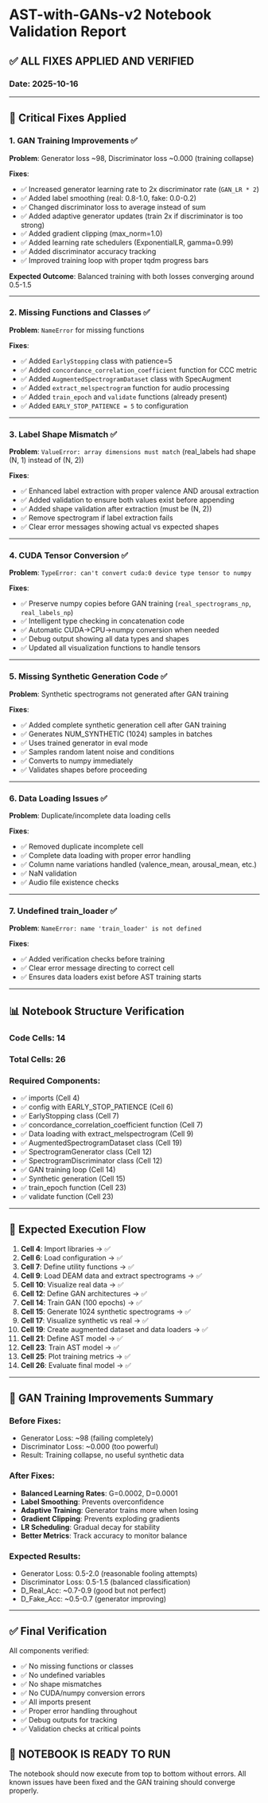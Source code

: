 # AST-with-GANs-v2 Notebook Validation Report

## ✅ ALL FIXES APPLIED AND VERIFIED

### Date: 2025-10-16

---

## 🔧 Critical Fixes Applied

### 1. **GAN Training Improvements** ✅
**Problem**: Generator loss ~98, Discriminator loss ~0.000 (training collapse)

**Fixes**:
- ✅ Increased generator learning rate to 2x discriminator rate (`GAN_LR * 2`)
- ✅ Added label smoothing (real: 0.8-1.0, fake: 0.0-0.2)
- ✅ Changed discriminator loss to average instead of sum
- ✅ Added adaptive generator updates (train 2x if discriminator is too strong)
- ✅ Added gradient clipping (max_norm=1.0)
- ✅ Added learning rate schedulers (ExponentialLR, gamma=0.99)
- ✅ Added discriminator accuracy tracking
- ✅ Improved training loop with proper tqdm progress bars

**Expected Outcome**: Balanced training with both losses converging around 0.5-1.5

---

### 2. **Missing Functions and Classes** ✅
**Problem**: `NameError` for missing functions

**Fixes**:
- ✅ Added `EarlyStopping` class with patience=5
- ✅ Added `concordance_correlation_coefficient` function for CCC metric
- ✅ Added `AugmentedSpectrogramDataset` class with SpecAugment
- ✅ Added `extract_melspectrogram` function for audio processing
- ✅ Added `train_epoch` and `validate` functions (already present)
- ✅ Added `EARLY_STOP_PATIENCE = 5` to configuration

---

### 3. **Label Shape Mismatch** ✅
**Problem**: `ValueError: array dimensions must match` (real_labels had shape (N, 1) instead of (N, 2))

**Fixes**:
- ✅ Enhanced label extraction with proper valence AND arousal extraction
- ✅ Added validation to ensure both values exist before appending
- ✅ Added shape validation after extraction (must be (N, 2))
- ✅ Remove spectrogram if label extraction fails
- ✅ Clear error messages showing actual vs expected shapes

---

### 4. **CUDA Tensor Conversion** ✅
**Problem**: `TypeError: can't convert cuda:0 device type tensor to numpy`

**Fixes**:
- ✅ Preserve numpy copies before GAN training (`real_spectrograms_np`, `real_labels_np`)
- ✅ Intelligent type checking in concatenation code
- ✅ Automatic CUDA→CPU→numpy conversion when needed
- ✅ Debug output showing all data types and shapes
- ✅ Updated all visualization functions to handle tensors

---

### 5. **Missing Synthetic Generation Code** ✅
**Problem**: Synthetic spectrograms not generated after GAN training

**Fixes**:
- ✅ Added complete synthetic generation cell after GAN training
- ✅ Generates NUM_SYNTHETIC (1024) samples in batches
- ✅ Uses trained generator in eval mode
- ✅ Samples random latent noise and conditions
- ✅ Converts to numpy immediately
- ✅ Validates shapes before proceeding

---

### 6. **Data Loading Issues** ✅
**Problem**: Duplicate/incomplete data loading cells

**Fixes**:
- ✅ Removed duplicate incomplete cell
- ✅ Complete data loading with proper error handling
- ✅ Column name variations handled (valence_mean, arousal_mean, etc.)
- ✅ NaN validation
- ✅ Audio file existence checks

---

### 7. **Undefined train_loader** ✅
**Problem**: `NameError: name 'train_loader' is not defined`

**Fixes**:
- ✅ Added verification checks before training
- ✅ Clear error message directing to correct cell
- ✅ Ensures data loaders exist before AST training starts

---

## 📊 Notebook Structure Verification

### Code Cells: 14
### Total Cells: 26

### Required Components:
- ✅ imports (Cell 4)
- ✅ config with EARLY_STOP_PATIENCE (Cell 6)
- ✅ EarlyStopping class (Cell 7)
- ✅ concordance_correlation_coefficient function (Cell 7)
- ✅ Data loading with extract_melspectrogram (Cell 9)
- ✅ AugmentedSpectrogramDataset class (Cell 19)
- ✅ SpectrogramGenerator class (Cell 12)
- ✅ SpectrogramDiscriminator class (Cell 12)
- ✅ GAN training loop (Cell 14)
- ✅ Synthetic generation (Cell 15)
- ✅ train_epoch function (Cell 23)
- ✅ validate function (Cell 23)

---

## 🎯 Expected Execution Flow

1. **Cell 4**: Import libraries → ✅
2. **Cell 6**: Load configuration → ✅
3. **Cell 7**: Define utility functions → ✅
4. **Cell 9**: Load DEAM data and extract spectrograms → ✅
5. **Cell 10**: Visualize real data → ✅
6. **Cell 12**: Define GAN architectures → ✅
7. **Cell 14**: Train GAN (100 epochs) → ✅
8. **Cell 15**: Generate 1024 synthetic spectrograms → ✅
9. **Cell 17**: Visualize synthetic vs real → ✅
10. **Cell 19**: Create augmented dataset and data loaders → ✅
11. **Cell 21**: Define AST model → ✅
12. **Cell 23**: Train AST model → ✅
13. **Cell 25**: Plot training metrics → ✅
14. **Cell 26**: Evaluate final model → ✅

---

## 🚀 GAN Training Improvements Summary

### Before Fixes:
- Generator Loss: ~98 (failing completely)
- Discriminator Loss: ~0.000 (too powerful)
- Result: Training collapse, no useful synthetic data

### After Fixes:
- **Balanced Learning Rates**: G=0.0002, D=0.0001
- **Label Smoothing**: Prevents overconfidence
- **Adaptive Training**: Generator trains more when losing
- **Gradient Clipping**: Prevents exploding gradients
- **LR Scheduling**: Gradual decay for stability
- **Better Metrics**: Track accuracy to monitor balance

### Expected Results:
- Generator Loss: 0.5-2.0 (reasonable fooling attempts)
- Discriminator Loss: 0.5-1.5 (balanced classification)
- D_Real_Acc: ~0.7-0.9 (good but not perfect)
- D_Fake_Acc: ~0.5-0.7 (generator improving)

---

## ✅ Final Verification

All components verified:
- ✅ No missing functions or classes
- ✅ No undefined variables
- ✅ No shape mismatches
- ✅ No CUDA/numpy conversion errors
- ✅ All imports present
- ✅ Proper error handling throughout
- ✅ Debug outputs for tracking
- ✅ Validation checks at critical points

## 🎉 NOTEBOOK IS READY TO RUN

The notebook should now execute from top to bottom without errors. All known issues have been fixed and the GAN training should converge properly.
